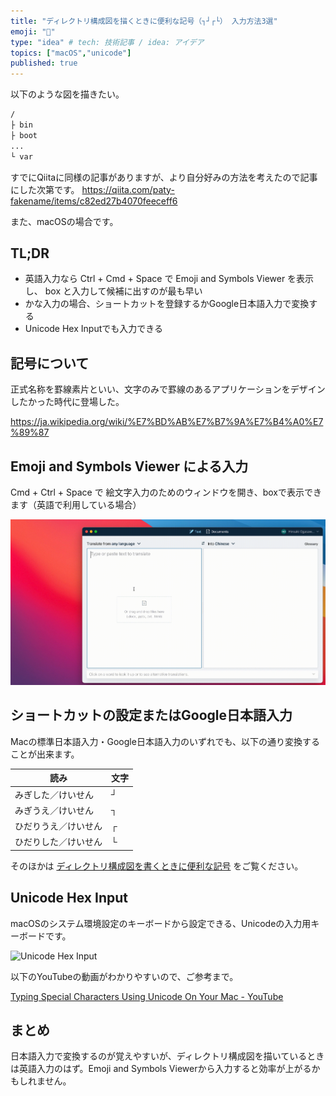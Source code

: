 ```yaml
---
title: "ディレクトリ構成図を描くときに便利な記号（┐┘┌└） 入力方法3選"
emoji: "🔖"
type: "idea" # tech: 技術記事 / idea: アイデア
topics: ["macOS","unicode"]
published: true
---
```


以下のような図を描きたい。

```md
/
├ bin
├ boot
...
└ var
```

すでにQiitaに同様の記事がありますが、より自分好みの方法を考えたので記事にした次第です。
https://qiita.com/paty-fakename/items/c82ed27b4070feeceff6

また、macOSの場合です。

## TL;DR

- 英語入力なら Ctrl + Cmd + Space で Emoji and Symbols Viewer を表示し、 box と入力して候補に出すのが最も早い
- かな入力の場合、ショートカットを登録するかGoogle日本語入力で変換する
- Unicode Hex Inputでも入力できる

## 記号について

正式名称を罫線素片といい、文字のみで罫線のあるアプリケーションをデザインしたかった時代に登場した。

https://ja.wikipedia.org/wiki/%E7%BD%AB%E7%B7%9A%E7%B4%A0%E7%89%87

## Emoji and Symbols Viewer による入力

Cmd + Ctrl + Space で 絵文字入力のためのウィンドウを開き、boxで表示できます（英語で利用している場合）

![Input box drawing characters from emoji and symbols viewer](/images/box-drawing-characters.gif)


## ショートカットの設定またはGoogle日本語入力

Macの標準日本語入力・Google日本語入力のいずれでも、以下の通り変換することが出来ます。

| 読み | 文字 |
| --- | --- |
| みぎした／けいせん | ┘ |
| みぎうえ／けいせん | ┐ |
| ひだりうえ／けいせん | ┌ |
| ひだりした／けいせん | └ |

そのほかは [ディレクトリ構成図を書くときに便利な記号](https://qiita.com/paty-fakename/items/c82ed27b4070feeceff6) をご覧ください。

## Unicode Hex Input

macOSのシステム環境設定のキーボードから設定できる、Unicodeの入力用キーボードです。

![Unicode Hex Input](2021-12-25-unicode-hex-input.png)

以下のYouTubeの動画がわかりやすいので、ご参考まで。

[Typing Special Characters Using Unicode On Your Mac \- YouTube](https://www.youtube.com/watch?v=ShOJYrZaMJU)


## まとめ

日本語入力で変換するのが覚えやすいが、ディレクトリ構成図を描いているときは英語入力のはず。Emoji and Symbols Viewerから入力すると効率が上がるかもしれません。
